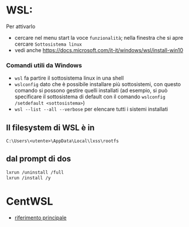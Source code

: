 # WSL:

Per attivarlo
- cercare nel menu start la voce `funzionalità`; nella finestra che si apre cercare `Sottosistema linux`
- vedi anche https://docs.microsoft.com/it-it/windows/wsl/install-win10

### Comandi utili da Windows
- `wsl` fa partire il sottosistema linux in una shell
- `wslconfig` dato che è possibile installare più sottosistemi, con questo comando si possono gestire quelli installati (ad esempio, si può specificare il sottosistema di default con il comando `wslconfig /setdefault <sottosistema>`)
- `wsl --list --all --verbose` per elencare tutti i sistemi installati

## Il filesystem di WSL è in
`C:\Users\<utente>\AppData\Local\lxss\rootfs`

## dal prompt di dos
```sh
lxrun /uninstall /full
lxrun /install /y
```

# CentWSL
- [riferimento principale](https://github.com/yuk7/CentWSL)
